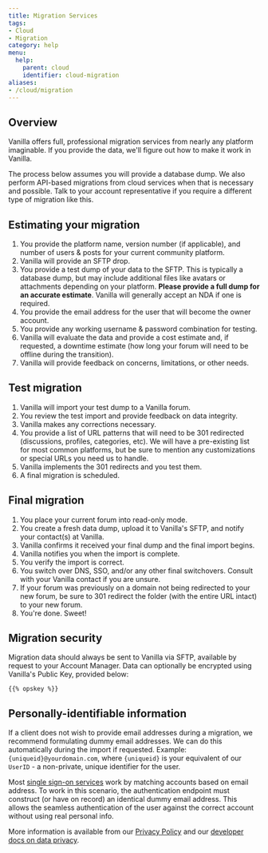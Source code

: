 ```yaml
---
title: Migration Services
tags:
- Cloud
- Migration
category: help
menu:
  help:
    parent: cloud
    identifier: cloud-migration
aliases:
- /cloud/migration
---
```

## Overview

Vanilla offers full, professional migration services from nearly any platform imaginable. If you provide the data, we'll figure out how to make it work in Vanilla.

The process below assumes you will provide a database dump. We also perform API-based migrations from cloud services when that is necessary and possible. Talk to your account representative if you require a different type of migration like this.

## Estimating your migration

1. You provide the platform name, version number (if applicable), and number of users & posts for your current community platform.
2. Vanilla will provide an SFTP drop.
3. You provide a test dump of your data to the SFTP. This is typically a database dump, but may include additional files like avatars or attachments depending on your platform. **Please provide a full dump for an accurate estimate**. Vanilla will generally accept an NDA if one is required.
4. You provide the email address for the user that will become the owner account.
5. You provide any working username & password combination for testing.
6. Vanilla will evaluate the data and provide a cost estimate and, if requested, a downtime estimate (how long your forum will need to be offline during the transition).
7. Vanilla will provide feedback on concerns, limitations, or other needs.

## Test migration

1. Vanilla will import your test dump to a Vanilla forum.
2. You review the test import and provide feedback on data integrity.
3. Vanilla makes any corrections necessary.
4. You provide a list of URL patterns that will need to be 301 redirected (discussions, profiles, categories, etc). We will have a pre-existing list for most common platforms, but be sure to mention any customizations or special URLs you need us to handle.
5. Vanilla implements the 301 redirects and you test them.
6. A final migration is scheduled.

## Final migration

1. You place your current forum into read-only mode.
2. You create a fresh data dump, upload it to Vanilla's SFTP, and notify your contact(s) at Vanilla.
3. Vanilla confirms it received your final dump and the final import begins.
4. Vanilla notifies you when the import is complete.
5. You verify the import is correct.
6. You switch over DNS, SSO, and/or any other final switchovers. Consult with your Vanilla contact if you are unsure.
7. If your forum was previously on a domain not being redirected to your new forum, be sure to 301 redirect the folder (with the entire URL intact) to your new forum.
8. You're done. Sweet!

## Migration security

Migration data should always be sent to Vanilla via SFTP, available by request to your Account Manager. Data can optionally be encrypted using Vanilla's Public Key, provided below:

```
{{% opskey %}}
```

## Personally-identifiable information

If a client does not wish to provide email addresses during a migration, we recommend formulating dummy email addresses. We can do this automatically during the import if requested. Example: `{uniqueid}@yourdomain.com`, where `{uniqueid}` is your equivalent of our `UserID` - a non-private, unique identifier for the user.

Most [single sign-on services](http://docs.vanillaforums.com/features/sso/) work by matching accounts based on email address. To work in this scenario, the authentication endpoint must construct (or have on record) an identical dummy email address. This allows the seamless authentication of the user against the correct account without using real personal info.

More information is available from our [Privacy Policy](https://vanillaforums.com/info/privacy) and our [developer docs on data privacy](/developer/data-privacy).
